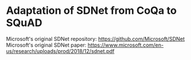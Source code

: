 # Adaptation of SDNet from CoQa to SQuAD

Microsoft's original SDNet repository: <https://github.com/Microsoft/SDNet>
Microsoft's original SDNet paper: <https://www.microsoft.com/en-us/research/uploads/prod/2018/12/sdnet.pdf>

